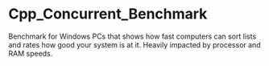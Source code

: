 # Cpp_Concurrent_Benchmark
Benchmark for Windows PCs that shows how fast computers can sort lists and rates how good your system is at it. Heavily impacted by processor and RAM speeds.
